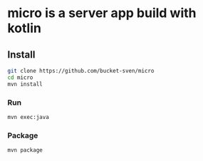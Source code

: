 # micro is a server app build with kotlin

## Install

```bash
git clone https://github.com/bucket-sven/micro
cd micro
mvn install
```

### Run

```bash
mvn exec:java
```

### Package

```bash
mvn package
```